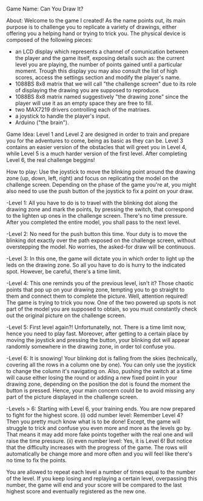Game Name: Can You Draw It?

About:
Welcome to the game I created! As the name points out, its main purpose is to challenge you to replicate a variety of drawings, either offering you a helping hand or trying to trick you.
The physical device is composed of the following pieces:
- an LCD display which represents a channel of comunication between the player and the game itself, exposing details such as: the current level you are playing, the number of points gained until a particular moment.
Trough this display you may also consult the list of high scores, access the settings section and modify the player's name.
- 1088BS 8x8 matrix that we will call "the challenge screen" due to its role of displaying the drawing you are supposed to reproduce.
- 1088BS 8x8 matrix named suggestively "the drawing zone" since the player will use it as an empty space they are free to fill.
- two MAX7219 drivers controlling each of the matrixes.
- a joystick to handle the player's input.
- Arduino ("the brain").

Game Idea:
Level 1 and Level 2 are designed in order to train and prepare you for the adventures to come, being as basic as they can be.
Level 3 contains an easier version of the obstacles that will greet you in Level 4, while Level 5 is a much harder version of the first level.
After completing Level 6, the real challenge beggins!

How to play:
Use the joystick to move the blinking point around the drawing zone (up, down, left, right) and focus on replicating the model on the challenge screen. Depending on the phase of the game you're at, you might also need to use the push button of the joystick to fix a point on your draw.

-Level 1: All you have to do is to travel with the blinking dot along the drawing zone and mark the points, by pressing the switch, that correspond to the lighten up ones in the challenge screen.
There's no time pressure. After you completed the entire model, you shall pass to the next level.

-Level 2: No need for the push button this time. Your duty is to move the blinking dot exactly over the path exposed on the challenge screen, without overstepping the model.
No worries, the asked-for draw will be continuous.

-Level 3: In this one, the game will dictate you in which order to light up the leds on the drawing zone. 
So all you have to do is hurry to the indicated spot. However, be careful, there's a time limit.

-Level 4: This one reminds you of the previous level, isn't it? Those chaotic points that pop up on your drawing zone, tempting you to go straight to them and connect them to complete the picture.
Well, attention required! The game is trying to trick you now. One of the two powered up spots is not part of the model you are supposed to obtain, so you must constantly check out the original picture on the challenge screen.

-Level 5: First level again?! Unfortunatelly, not. There is a time limit now, hence you need to play fast. 
Moreover, after getting to a certain place by moving the joystick and pressing the button, your blinking dot will appear randomly somewhere in the drawing zone, in order tol confuse you.

-Level 6: It is snowing! Your blinking dot is falling from the skies (technically, covering all the rows in a column one by one). You can only use the joystick to change the column it's navigating on.
Also, pushing the switch at a time will cause either losing the round or adding a new fixed point in your drawing zone, depending on the position the dot is found the moment the button is pressed.
Hence, your main concern could be to avoid missing any part of the picture displayed in the challenge screen.

-Levels > 6: Starting with Level 6, your training ends. You are now prepared to fight for the highest score.
	(i) odd number level: Remember Level 4? Then you pretty much know what is to be done! Except, the game will struggle to trick and confuse you even more and more as the levels go by.
That means it may add more fake points together with the real one and will raise the time pressure.
	(ii) even number level: Yes, it is Level 6! But notice that the difficulty increases with the progress of the game.
The rows will automatically be change more and more often and you will feel like there's no time to fix the points.

You are allowed to repeat each level a number of times equal to the number of the level. 
If you keep losing and replaying a certain level, overpassing this number, the game will end and your score will be compared to the last highest score and eventually registered as the new one.   